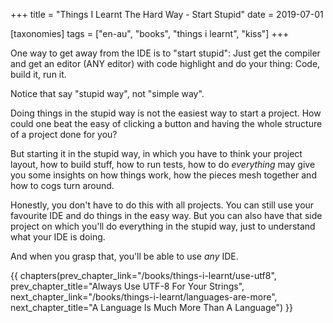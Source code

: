 +++
title = "Things I Learnt The Hard Way - Start Stupid"
date = 2019-07-01

[taxonomies]
tags = ["en-au", "books", "things i learnt", "kiss"]
+++

One way to get away from the IDE is to "start stupid": Just get the compiler
and get an editor (ANY editor) with code highlight and do your thing: Code,
build it, run it.

<!-- more -->

Notice that say "stupid way", not "simple way".

Doing things in the stupid way is not the easiest way to start a project. How
could one beat the easy of clicking a button and having the whole structure of
a project done for you?

But starting it in the stupid way, in which you have to think your project
layout, how to build stuff, how to run tests, how to do _everything_ may give
you some insights on how things work, how the pieces mesh together and how to
cogs turn around.

Honestly, you don't have to do this with all projects. You can still use your
favourite IDE and do things in the easy way. But you can also have that side
project on which you'll do everything in the stupid way, just to understand
what your IDE is doing.

And when you grasp that, you'll be able to use _any_ IDE.

{{ chapters(prev_chapter_link="/books/things-i-learnt/use-utf8", prev_chapter_title="Always Use UTF-8 For Your Strings", next_chapter_link="/books/things-i-learnt/languages-are-more", next_chapter_title="A Language Is Much More Than A Language") }}
